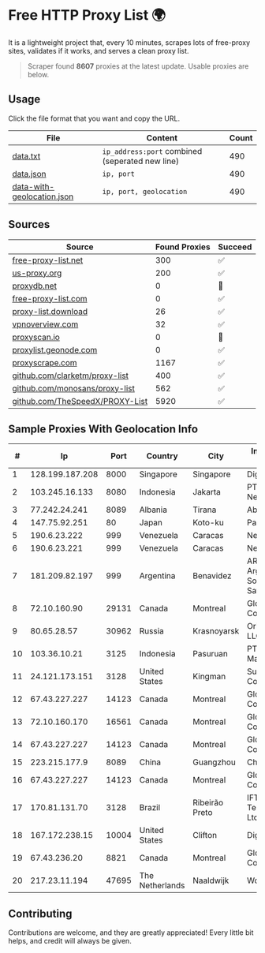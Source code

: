 
# Free HTTP Proxy List 🌍

It is a lightweight project that, every 10 minutes, scrapes lots of free-proxy sites, validates if it works, and serves a clean proxy list.


> Scraper found **8607** proxies at the latest update. Usable proxies are below.

## Usage

Click the file format that you want and copy the URL.


|File|Content|Count|
|----|-------|-----|
|[data.txt](https://raw.githubusercontent.com/themiralay/Proxy-List-World/master/data.txt)|`ip_address:port` combined (seperated new line)|490|
|[data.json](https://raw.githubusercontent.com/themiralay/Proxy-List-World/master/data.json)|`ip, port`|490|
|[data-with-geolocation.json](https://raw.githubusercontent.com/themiralay/Proxy-List-World/master/data-with-geolocation.json)|`ip, port, geolocation`|490|

## Sources

|Source|Found Proxies|Succeed|
|------|-------------|-------|
|[free-proxy-list.net](https://free-proxy-list.net)|300|✅|
|[us-proxy.org](https://www.us-proxy.org)|200|✅|
|[proxydb.net](http://proxydb.net)|0|🚫|
|[free-proxy-list.com](https://free-proxy-list.com/?page=&port=&type%5B%5D=http&type%5B%5D=https&up_time=0&search=Search)|0|✅|
|[proxy-list.download](https://www.proxy-list.download/HTTP)|26|✅|
|[vpnoverview.com](https://vpnoverview.com/privacy/anonymous-browsing/free-proxy-servers)|32|✅|
|[proxyscan.io](https://www.proxyscan.io)|0|🚫|
|[proxylist.geonode.com](https://proxylist.geonode.com/api/proxy-list?limit=300&page=1&sort_by=lastChecked&sort_type=desc&protocols=http,https)|0|✅|
|[proxyscrape.com](https://api.proxyscrape.com/v2/?request=displayproxies&protocol=http&timeout=10000&country=all&ssl=all&anonymity=all)|1167|✅|
|[github.com/clarketm/proxy-list](https://raw.githubusercontent.com/clarketm/proxy-list/master/proxy-list-raw.txt)|400|✅|
|[github.com/monosans/proxy-list](https://raw.githubusercontent.com/monosans/proxy-list/main/proxies/http.txt)|562|✅|
|[github.com/TheSpeedX/PROXY-List](https://raw.githubusercontent.com/TheSpeedX/PROXY-List/master/http.txt)|5920|✅|


## Sample Proxies With Geolocation Info

|#|Ip|Port|Country|City|Internet Service Provider|
|-|--|----|-------|----|-------------------------|
|1|128.199.187.208|8000|Singapore|Singapore|DigitalOcean, LLC|
|2|103.245.16.133|8080|Indonesia|Jakarta|PT Quantum Tera Network|
|3|77.242.24.241|8089|Albania|Tirana|Abissnet ISP|
|4|147.75.92.251|80|Japan|Koto-ku|Packet Host, Inc.|
|5|190.6.23.222|999|Venezuela|Caracas|Net Uno|
|6|190.6.23.221|999|Venezuela|Caracas|Net Uno|
|7|181.209.82.197|999|Argentina|Benavidez|ARSAT - Empresa Argentina de Soluciones Satelitales S.A|
|8|72.10.160.90|29131|Canada|Montreal|GloboTech Communications|
|9|80.65.28.57|30962|Russia|Krasnoyarsk|Orion Telecom LLC|
|10|103.36.10.21|3125|Indonesia|Pasuruan|PT Awinet Global Mandiri|
|11|24.121.173.151|3128|United States|Kingman|Suddenlink Communications|
|12|67.43.227.227|14123|Canada|Montreal|GloboTech Communications|
|13|72.10.160.170|16561|Canada|Montreal|GloboTech Communications|
|14|67.43.227.227|14123|Canada|Montreal|GloboTech Communications|
|15|223.215.177.9|8089|China|Guangzhou|Chinanet|
|16|67.43.227.227|14123|Canada|Montreal|GloboTech Communications|
|17|170.81.131.70|3128|Brazil|Ribeirão Preto|IFTNET Telecomunicacoes Ltda|
|18|167.172.238.15|10004|United States|Clifton|DigitalOcean, LLC|
|19|67.43.236.20|8821|Canada|Montreal|GloboTech Communications|
|20|217.23.11.194|47695|The Netherlands|Naaldwijk|WorldStream B.V.|



## Contributing

Contributions are welcome, and they are greatly appreciated! Every
little bit helps, and credit will always be given.

